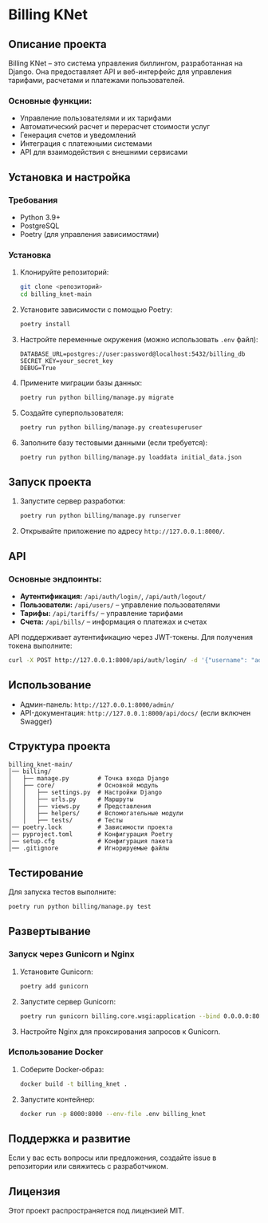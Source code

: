 # Billing KNet

## Описание проекта

Billing KNet – это система управления биллингом, разработанная на Django. Она предоставляет API и веб-интерфейс для управления тарифами, расчетами и платежами пользователей.

### Основные функции:

- Управление пользователями и их тарифами
- Автоматический расчет и перерасчет стоимости услуг
- Генерация счетов и уведомлений
- Интеграция с платежными системами
- API для взаимодействия с внешними сервисами

## Установка и настройка

### Требования

- Python 3.9+
- PostgreSQL
- Poetry (для управления зависимостями)

### Установка

1. Клонируйте репозиторий:

   ```bash
   git clone <репозиторий>
   cd billing_knet-main
   ```

2. Установите зависимости с помощью Poetry:

   ```bash
   poetry install
   ```

3. Настройте переменные окружения (можно использовать `.env` файл):

   ```
   DATABASE_URL=postgres://user:password@localhost:5432/billing_db
   SECRET_KEY=your_secret_key
   DEBUG=True
   ```

4. Примените миграции базы данных:

   ```bash
   poetry run python billing/manage.py migrate
   ```

5. Создайте суперпользователя:

   ```bash
   poetry run python billing/manage.py createsuperuser
   ```

6. Заполните базу тестовыми данными (если требуется):
   ```bash
   poetry run python billing/manage.py loaddata initial_data.json
   ```

## Запуск проекта

1. Запустите сервер разработки:

   ```bash
   poetry run python billing/manage.py runserver
   ```

2. Открывайте приложение по адресу `http://127.0.0.1:8000/`.

## API

### Основные эндпоинты:

- **Аутентификация:** `/api/auth/login/`, `/api/auth/logout/`
- **Пользователи:** `/api/users/` – управление пользователями
- **Тарифы:** `/api/tariffs/` – управление тарифами
- **Счета:** `/api/bills/` – информация о платежах и счетах

API поддерживает аутентификацию через JWT-токены. Для получения токена выполните:

```bash
curl -X POST http://127.0.0.1:8000/api/auth/login/ -d '{"username": "admin", "password": "admin"}' -H "Content-Type: application/json"
```

## Использование

- Админ-панель: `http://127.0.0.1:8000/admin/`
- API-документация: `http://127.0.0.1:8000/api/docs/` (если включен Swagger)

## Структура проекта

```
billing_knet-main/
│── billing/
│   ├── manage.py        # Точка входа Django
│   ├── core/            # Основной модуль
│   │   ├── settings.py  # Настройки Django
│   │   ├── urls.py      # Маршруты
│   │   ├── views.py     # Представления
│   │   ├── helpers/     # Вспомогательные модули
│   │   ├── tests/       # Тесты
│── poetry.lock          # Зависимости проекта
│── pyproject.toml       # Конфигурация Poetry
│── setup.cfg            # Конфигурация пакета
│── .gitignore           # Игнорируемые файлы
```

## Тестирование

Для запуска тестов выполните:

```bash
poetry run python billing/manage.py test
```

## Развертывание

### Запуск через Gunicorn и Nginx

1. Установите Gunicorn:
   ```bash
   poetry add gunicorn
   ```
2. Запустите сервер Gunicorn:
   ```bash
   poetry run gunicorn billing.core.wsgi:application --bind 0.0.0.0:8000
   ```
3. Настройте Nginx для проксирования запросов к Gunicorn.

### Использование Docker

1. Соберите Docker-образ:
   ```bash
   docker build -t billing_knet .
   ```
2. Запустите контейнер:
   ```bash
   docker run -p 8000:8000 --env-file .env billing_knet
   ```

## Поддержка и развитие

Если у вас есть вопросы или предложения, создайте issue в репозитории или свяжитесь с разработчиком.

## Лицензия

Этот проект распространяется под лицензией MIT.
